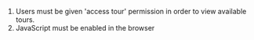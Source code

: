 1. Users must be given 'access tour' permission in order to view available tours.
2. JavaScript must be enabled in the browser